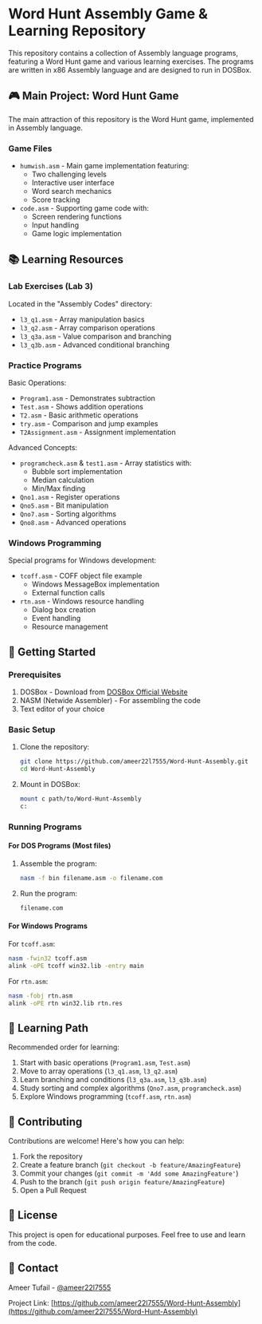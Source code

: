 # Word Hunt Assembly Game & Learning Repository

This repository contains a collection of Assembly language programs, featuring a Word Hunt game and various learning exercises. The programs are written in x86 Assembly language and are designed to run in DOSBox.

## 🎮 Main Project: Word Hunt Game
The main attraction of this repository is the Word Hunt game, implemented in Assembly language.

### Game Files
- `humwish.asm` - Main game implementation featuring:
  - Two challenging levels
  - Interactive user interface
  - Word search mechanics
  - Score tracking
- `code.asm` - Supporting game code with:
  - Screen rendering functions
  - Input handling
  - Game logic implementation

## 📚 Learning Resources

### Lab Exercises (Lab 3)
Located in the "Assembly Codes" directory:
- `l3_q1.asm` - Array manipulation basics
- `l3_q2.asm` - Array comparison operations
- `l3_q3a.asm` - Value comparison and branching
- `l3_q3b.asm` - Advanced conditional branching

### Practice Programs
Basic Operations:
- `Program1.asm` - Demonstrates subtraction
- `Test.asm` - Shows addition operations
- `T2.asm` - Basic arithmetic operations
- `try.asm` - Comparison and jump examples
- `T2Assignment.asm` - Assignment implementation

Advanced Concepts:
- `programcheck.asm` & `test1.asm` - Array statistics with:
  - Bubble sort implementation
  - Median calculation
  - Min/Max finding
- `Qno1.asm` - Register operations
- `Qno5.asm` - Bit manipulation
- `Qno7.asm` - Sorting algorithms
- `Qno8.asm` - Advanced operations

### Windows Programming
Special programs for Windows development:
- `tcoff.asm` - COFF object file example
  - Windows MessageBox implementation
  - External function calls
- `rtn.asm` - Windows resource handling
  - Dialog box creation
  - Event handling
  - Resource management

## 🚀 Getting Started

### Prerequisites
1. DOSBox - Download from [DOSBox Official Website](https://www.dosbox.com/)
2. NASM (Netwide Assembler) - For assembling the code
3. Text editor of your choice

### Basic Setup
1. Clone the repository:
   ```bash
   git clone https://github.com/ameer22l7555/Word-Hunt-Assembly.git
   cd Word-Hunt-Assembly
   ```

2. Mount in DOSBox:
   ```bash
   mount c path/to/Word-Hunt-Assembly
   c:
   ```

### Running Programs

#### For DOS Programs (Most files)
1. Assemble the program:
   ```bash
   nasm -f bin filename.asm -o filename.com
   ```
2. Run the program:
   ```bash
   filename.com
   ```

#### For Windows Programs

For `tcoff.asm`:
```bash
nasm -fwin32 tcoff.asm
alink -oPE tcoff win32.lib -entry main
```

For `rtn.asm`:
```bash
nasm -fobj rtn.asm
alink -oPE rtn win32.lib rtn.res
```

## 🎯 Learning Path
Recommended order for learning:
1. Start with basic operations (`Program1.asm`, `Test.asm`)
2. Move to array operations (`l3_q1.asm`, `l3_q2.asm`)
3. Learn branching and conditions (`l3_q3a.asm`, `l3_q3b.asm`)
4. Study sorting and complex algorithms (`Qno7.asm`, `programcheck.asm`)
5. Explore Windows programming (`tcoff.asm`, `rtn.asm`)

## 🤝 Contributing
Contributions are welcome! Here's how you can help:
1. Fork the repository
2. Create a feature branch (`git checkout -b feature/AmazingFeature`)
3. Commit your changes (`git commit -m 'Add some AmazingFeature'`)
4. Push to the branch (`git push origin feature/AmazingFeature`)
5. Open a Pull Request

## 📝 License
This project is open for educational purposes. Feel free to use and learn from the code.

## 📧 Contact
Ameer Tufail - [@ameer22l7555](https://github.com/ameer22l7555)

Project Link: [https://github.com/ameer22l7555/Word-Hunt-Assembly](https://github.com/ameer22l7555/Word-Hunt-Assembly)